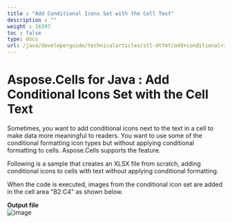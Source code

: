 ```yaml
---
title : "Add Conditional Icons Set with the Cell Text" 
description : "" 
weight : 16397 
toc : false
type: docs
url: /java/developerguide/technicalarticles/stl-dtfmt/add+conditional+icons+set+with+the+cell+text/
---
```


# Aspose.Cells for Java : Add Conditional Icons Set with the Cell Text


Sometimes, you want to add conditional icons next to the text in a cell to make data more meaningful to readers. You want to use some of the conditional formatting icon types but without applying conditional formatting to cells. Aspose.Cells supports the feature.

Following is a sample that creates an XLSX file from scratch, adding conditional icons to cells with text without applying conditional formatting.

When the code is executed, images from the conditional icon set are added in the cell area "B2:C4" as shown below.

**Output file**  
![image](https://docs2.aspose.com/cells/java/attachments/5276668/5472658.png)


